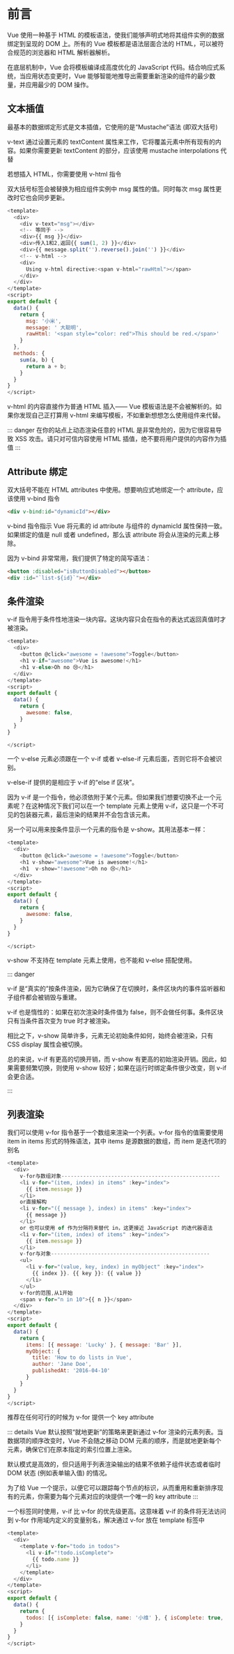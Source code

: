 # 前言

Vue 使用一种基于 HTML 的模板语法，使我们能够声明式地将其组件实例的数据绑定到呈现的 DOM 上。所有的 Vue 模板都是语法层面合法的 HTML，可以被符合规范的浏览器和 HTML 解析器解析。

在底层机制中，Vue 会将模板编译成高度优化的 JavaScript 代码。结合响应式系统，当应用状态变更时，Vue 能够智能地推导出需要重新渲染的组件的最少数量，并应用最少的 DOM 操作。

## 文本插值

最基本的数据绑定形式是文本插值，它使用的是“Mustache”语法 (即双大括号)

v-text 通过设置元素的 textContent 属性来工作，它将覆盖元素中所有现有的内容。如果你需要更新 textContent 的部分，应该使用 mustache interpolations 代替

若想插入 HTML，你需要使用 v-html 指令

双大括号标签会被替换为相应组件实例中 msg 属性的值。同时每次 msg 属性更改时它也会同步更新。

```js
<template>
  <div>
    <div v-text="msg"></div>
    <!-- 等同于 -->
    <div>{{ msg }}</div>
    <div>传入1和2,返回{{ sum(1, 2) }}</div>
    <div>{{ message.split('').reverse().join('') }}</div>
    <!-- v-html -->
    <div>
      Using v-html directive:<span v-html="rawHtml"></span>
    </div>
  </div>
</template>
<script>
export default {
  data() {
    return {
      msg: '小米',
      message: ' 大聪明',
      rawHtml: '<span style="color: red">This should be red.</span>'
    }
  },
  methods: {
    sum(a, b) {
      return a + b;
    }
  }
}
</script>
```

v-html 的内容直接作为普通 HTML 插入—— Vue 模板语法是不会被解析的。如果你发现自己正打算用 v-html 来编写模板，不如重新想想怎么使用组件来代替。

::: danger
在你的站点上动态渲染任意的 HTML 是非常危险的，因为它很容易导致 XSS 攻击。请只对可信内容使用 HTML 插值，绝不要将用户提供的内容作为插值
:::

## Attribute 绑定

双大括号不能在 HTML attributes 中使用。想要响应式地绑定一个 attribute，应该使用 v-bind 指令

```html
<div v-bind:id="dynamicId"></div>
```

v-bind 指令指示 Vue 将元素的 id attribute 与组件的 dynamicId 属性保持一致。如果绑定的值是 null 或者 undefined，那么该 attribute 将会从渲染的元素上移除。

因为 v-bind 非常常用，我们提供了特定的简写语法：

```html
<button :disabled="isButtonDisabled"></button>
<div :id="`list-${id}`"></div>
```

## 条件渲染

v-if 指令用于条件性地渲染一块内容。这块内容只会在指令的表达式返回真值时才被渲染。

```js
<template>
  <div>
    <button @click="awesome = !awesome">Toggle</button>
    <h1 v-if="awesome">Vue is awesome!</h1>
    <h1 v-else>Oh no 😢</h1>
  </div>
</template>
<script>
export default {
  data() {
    return {
      awesome: false,
    }
  }
}

</script>
```

一个 v-else 元素必须跟在一个 v-if 或者 v-else-if 元素后面，否则它将不会被识别。

v-else-if 提供的是相应于 v-if 的“else if 区块”。

因为 v-if 是一个指令，他必须依附于某个元素。但如果我们想要切换不止一个元素呢？在这种情况下我们可以在一个 template 元素上使用 v-if，这只是一个不可见的包装器元素，最后渲染的结果并不会包含该元素。

另一个可以用来按条件显示一个元素的指令是 v-show。其用法基本一样：

```js
<template>
  <div>
    <button @click="awesome = !awesome">Toggle</button>
    <h1 v-show="awesome">Vue is awesome!</h1>
    <h1  v-show="!awesome">Oh no 😢</h1>
  </div>
</template>
<script>
export default {
  data() {
    return {
      awesome: false,
    }
  }
}

</script>
```

v-show 不支持在 template 元素上使用，也不能和 v-else 搭配使用。

::: danger

v-if 是“真实的”按条件渲染，因为它确保了在切换时，条件区块内的事件监听器和子组件都会被销毁与重建。

v-if 也是惰性的：如果在初次渲染时条件值为 false，则不会做任何事。条件区块只有当条件首次变为 true 时才被渲染。

相比之下，v-show 简单许多，元素无论初始条件如何，始终会被渲染，只有 CSS display 属性会被切换。

总的来说，v-if 有更高的切换开销，而 v-show 有更高的初始渲染开销。因此，如果需要频繁切换，则使用 v-show 较好；如果在运行时绑定条件很少改变，则 v-if 会更合适。

:::

## 列表渲染

我们可以使用 v-for 指令基于一个数组来渲染一个列表。v-for 指令的值需要使用 item in items 形式的特殊语法，其中 items 是源数据的数组，而 item 是迭代项的别名

```js
<template>
  <div>
    v-for与数组对象---------------------------------------------------
    <li v-for="(item, index) in items" :key="index">
      {{ item.message }}
    </li>
    or直接解构
    <li v-for="({ message }, index) in items" :key="index">
      {{ message }}
    </li>
    or 也可以使用 of 作为分隔符来替代 in，这更接近 JavaScript 的迭代器语法
    <li v-for="(item, index) of items" :key="index">
      {{ item.message }}
    </li>
    v-for与对象---------------------------------------------------
    <ul>
      <li v-for="(value, key, index) in myObject" :key="index">
        {{ index }}. {{ key }}: {{ value }}
      </li>
    </ul>
    v-for的范围,从1开始
    <span v-for="n in 10">{{ n }}</span>
  </div>
</template>
<script>
export default {
  data() {
    return {
      items: [{ message: 'Lucky' }, { message: 'Bar' }],
      myObject: {
        title: 'How to do lists in Vue',
        author: 'Jane Doe',
        publishedAt: '2016-04-10'
      }
    }
  }
}
</script>
```

推荐在任何可行的时候为 v-for 提供一个 key attribute

::: details
Vue 默认按照“就地更新”的策略来更新通过 v-for 渲染的元素列表。当数据项的顺序改变时，Vue 不会随之移动 DOM 元素的顺序，而是就地更新每个元素，确保它们在原本指定的索引位置上渲染。

默认模式是高效的，但只适用于列表渲染输出的结果不依赖子组件状态或者临时 DOM 状态 (例如表单输入值) 的情况。

为了给 Vue 一个提示，以便它可以跟踪每个节点的标识，从而重用和重新排序现有的元素，你需要为每个元素对应的块提供一个唯一的 key attribute
:::

一个标签同时使用，v-if 比 v-for 的优先级更高。这意味着 v-if 的条件将无法访问到 v-for 作用域内定义的变量别名，解决通过 v-for 放在 template 标签中

```js
<template>
  <div>
    <template v-for="todo in todos">
      <li v-if="!todo.isComplete">
        {{ todo.name }}
      </li>
    </template>
  </div>
</template>
<script>
export default {
  data() {
    return {
      todos: [{ isComplete: false, name: '小维' }, { isComplete: true, name: '小窝' }, { isComplete: false, name: '小米' }]
    }
  }
}
</script>

```
